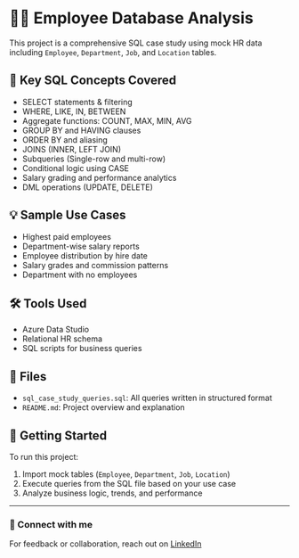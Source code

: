 # 🧑‍💼 Employee Database Analysis 

This project is a comprehensive SQL case study using mock HR data including `Employee`, `Department`, `Job`, and `Location` tables.

## 📌 Key SQL Concepts Covered

- SELECT statements & filtering
- WHERE, LIKE, IN, BETWEEN
- Aggregate functions: COUNT, MAX, MIN, AVG
- GROUP BY and HAVING clauses
- ORDER BY and aliasing
- JOINS (INNER, LEFT JOIN)
- Subqueries (Single-row and multi-row)
- Conditional logic using CASE
- Salary grading and performance analytics
- DML operations (UPDATE, DELETE)

## 💡 Sample Use Cases

- Highest paid employees
- Department-wise salary reports
- Employee distribution by hire date
- Salary grades and commission patterns
- Department with no employees

## 🛠️ Tools Used

-  Azure Data Studio  
- Relational HR schema  
- SQL scripts for business queries  

## 📂 Files

- `sql_case_study_queries.sql`: All queries written in structured format
- `README.md`: Project overview and explanation

## 🚀 Getting Started

To run this project:
1. Import mock tables (`Employee`, `Department`, `Job`, `Location`)
2. Execute queries from the SQL file based on your use case
3. Analyze business logic, trends, and performance

---

### 🔗 Connect with me  
For feedback or collaboration, reach out on [LinkedIn](www.linkedin.com/in/riddhi-n-divecha-680197289)


